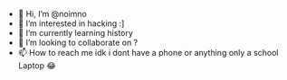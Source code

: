 - 👋 Hi, I’m @noimno
- 👀 I’m interested in hacking :]
- 🌱 I’m currently learning history
- 💞️ I’m looking to collaborate on ?
- 📫 How to reach me idk i dont have a phone or anything only a school Laptop 😂 

<!---
noimno/noimno is a ✨ special ✨ repository because its `README.md` (this file) appears on your GitHub profile.
You can click the Preview link to take a look at your changes.
--->
